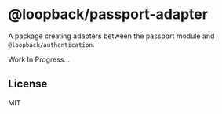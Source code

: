 # @loopback/passport-adapter
A package creating adapters between the passport module and `@loopback/authentication`.

Work In Progress...

## License

MIT
